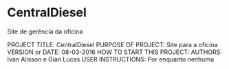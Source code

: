 # CentralDiesel
Site de gerência da oficina

PROJECT TITLE: CentralDiesel
PURPOSE OF PROJECT: Site para a oficina
VERSION or DATE: 08-03-2016
HOW TO START THIS PROJECT:
AUTHORS: Ivan Alisson e Gian Lucas
USER INSTRUCTIONS: Por enquanto nenhuma
